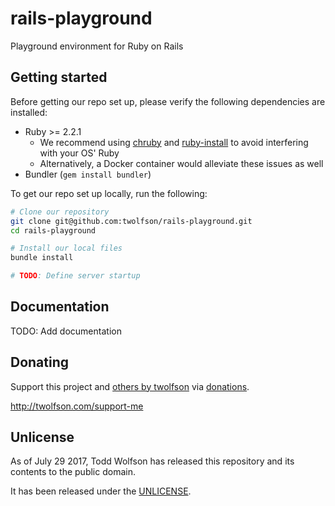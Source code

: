 # rails-playground
Playground environment for Ruby on Rails

## Getting started
Before getting our repo set up, please verify the following dependencies are installed:

- Ruby >= 2.2.1
    - We recommend using [chruby][] and [ruby-install][] to avoid interfering with your OS' Ruby
    - Alternatively, a Docker container would alleviate these issues as well
- Bundler (`gem install bundler`)

[chruby]: https://github.com/postmodern/chruby
[ruby-install]: https://github.com/postmodern/ruby-install

To get our repo set up locally, run the following:

```bash
# Clone our repository
git clone git@github.com:twolfson/rails-playground.git
cd rails-playground

# Install our local files
bundle install

# TODO: Define server startup
```

## Documentation
TODO: Add documentation

## Donating
Support this project and [others by twolfson][twolfson-projects] via [donations][twolfson-support-me].

<http://twolfson.com/support-me>

[twolfson-projects]: http://twolfson.com/projects
[twolfson-support-me]: http://twolfson.com/support-me

## Unlicense
As of July 29 2017, Todd Wolfson has released this repository and its contents to the public domain.

It has been released under the [UNLICENSE][].

[UNLICENSE]: UNLICENSE
